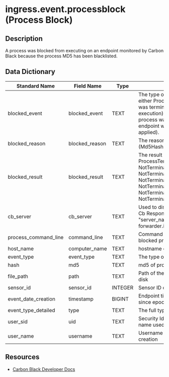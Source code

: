 # ingress.event.processblock (Process Block)

## Description
A process was blocked from executing on an endpoint monitored by Carbon Black because the process MD5 has been blacklisted.

## Data Dictionary
|Standard Name|Field Name|Type|Description|Sample Value|
|---|---|---|---|---|
|blocked_event|blocked_event|TEXT|The type of event that was blocked: either ProcessCreate (the process was terminated immediately upon execution) or RunningProcess (the process was already running on the endpoint when the block was applied).|ProcessCreate|
|blocked_reason|blocked_reason|TEXT|The reason for block action (Md5Hash is the only possible value)|Md5Hash|
|blocked_result|blocked_result|TEXT|The result of the blocked action: ProcessTerminated, NotTerminatedCBProcess, NotTerminatedSystemProcess, NotTerminatedCriticalSystemProcess, NotTerminatedWhitelistPath, NotTerminatedOpenProcessError, or NotTerminatedTerminateError.|ProcessTerminated|
|cb_server|cb_server|TEXT|Used to distinguish between multiple Cb Response servers. Set this in the "server_name" option of cb-event-forwarder.ini.|cbserver|
|process_command_line|command_line|TEXT|Command line associated with the blocked process|\"C:\Program Files\Microsoft Games\hearts\hearts.exe\"|
|host_name|computer_name|TEXT|hostname of the sensor|JASON-WIN81-VM|
|event_type|event_type|TEXT|The type of event|blocked_process|
|hash|md5|TEXT|md5 of process executable|A8524F6C3AFF774911BCA26AB8322602|
|file_path|path|TEXT|Path of the blocked executable on disk|c:\program files\microsoft games\hearts\hearts.exe|
|sensor_id|sensor_id|INTEGER|Sensor ID of associated sensor|1|
|event_date_creation|timestamp|BIGINT|Endpoint timestamp of this event since epoch|1450470603|
|event_type_detailed|type|TEXT|The full type of event|ingress.event.processblock|
|user_sid|uid|TEXT|Security Identifier of the username name used for process creation|S-1-5-21-3382350439-2970772701-2583938045-1000|
|user_name|username|TEXT|Username that initiated the process creation|DANWIN764\dan|

## Resources
* [Carbon Black Developer Docs](https://developer.carbonblack.com/reference/enterprise-response/event-forwarder/event-schema/#ingress-event-processblock-process-block)

